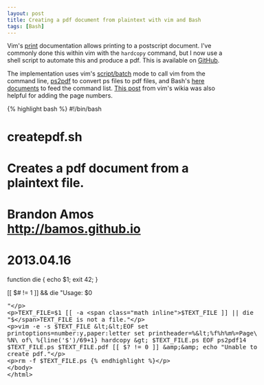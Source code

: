 ```yaml
---
layout: post
title: Creating a pdf document from plaintext with vim and Bash
tags: [Bash]
---
```


Vim's [print](http://vimdoc.sourceforge.net/htmldoc/print.html)
documentation allows printing to a postscript document.
I've commonly done this within vim with the `hardcopy` command,
but I now use a shell script to automate this
and produce a pdf.
This is available on
[GitHub](https://github.com/bamos/simple-shell-scripts/blob/master/createpdf.sh).

The implementation uses vim's
[script/batch](http://vimdoc.sourceforge.net/htmldoc/usr_26.html#26.4)
mode to call vim from the command line,
[ps2pdf](http://pages.cs.wisc.edu/~ghost/doc/AFPL/6.50/Ps2pdf.htm)
to convert ps files to pdf files,
and Bash's
[here documents](http://tldp.org/LDP/abs/html/here-docs.html)
to feed the command list.
[This post](http://vim.wikia.com/wiki/Page_1_of_123_in_header_of_hardcopy)
from vim's wikia was also helpful for adding the page numbers.

{% highlight bash %}
#!/bin/bash
#
# createpdf.sh
# Creates a pdf document from a plaintext file.
#
# Brandon Amos <http://bamos.github.io>
# 2013.04.16

function die { echo $1; exit 42; }

[[ $# != 1 ]] && die "Usage: $0 <plaintext file>"

TEXT_FILE=$1
[[ -a $TEXT_FILE ]] || die "$TEXT_FILE is not a file."

vim -e -s $TEXT_FILE <<EOF
set printoptions=number:y,paper:letter
set printheader=%<%f%h%m%=Page\ %N\ of\ %{line('$')/69+1}
hardcopy > $TEXT_FILE.ps
EOF
ps2pdf14 $TEXT_FILE.ps $TEXT_FILE.pdf
[[ $? != 0 ]] && echo "Unable to create pdf."

rm -f $TEXT_FILE.ps
{% endhighlight %}
